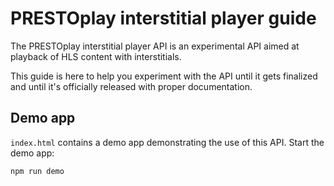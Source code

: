 # PRESTOplay interstitial player guide

The PRESTOplay interstitial player API is an experimental API aimed at
playback of HLS content with interstitials.

This guide is here to help you experiment with the API until it gets finalized
and until it's officially released with proper documentation.

## Demo app

`index.html` contains a demo app demonstrating the use of this API. Start
the demo app:

```sh
npm run demo
```
